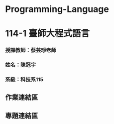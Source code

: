 # Programming-Language

# 114-1 臺師大程式語言

### 授課教師：蔡芸琤老師

### 姓名：陳冠宇

### 系級：科技系115

## 作業連結區

## 專題連結區
